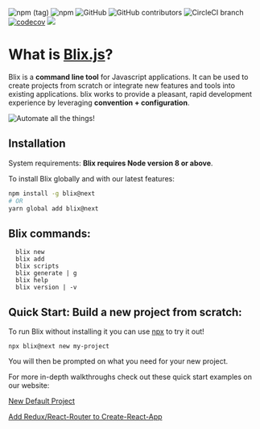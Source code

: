 ![npm (tag)](https://img.shields.io/npm/v/blix/next.svg)
![npm](https://img.shields.io/npm/v/blix.svg)
![GitHub](https://img.shields.io/github/license/mashape/apistatus.svg) 
![GitHub contributors](https://img.shields.io/github/contributors/blixjs/blix.svg) 
![CircleCI branch](https://img.shields.io/circleci/project/github/blixjs/blix/v_2.0.0.svg) 
[![codecov](https://codecov.io/gh/blixjs/blix/branch/v_2.0.0/graph/badge.svg)](https://codecov.io/gh/blixjs/blix)
[![](https://img.shields.io/badge/localhost%3Aboyz-Approved-brightgreen.svg)](https://twitter.com/LocalhostBoyz)







# What is [Blix.js](https://blixjs.com)?

Blix is a **command line tool** for Javascript applications. It can be used to create projects from scratch or integrate new features and tools into existing applications. blix works to provide a pleasant, rapid development experience by leveraging **convention + configuration**. 

![Automate all the things!](https://imgur.com/TfXuJlH.jpg)

## Installation

System requirements: **Blix requires Node version 8 or above**. 

To install Blix globally and with our latest features:

```bash
npm install -g blix@next
# OR
yarn global add blix@next
```

## Blix commands: 
```
  blix new
  blix add
  blix scripts
  blix generate | g
  blix help
  blix version | -v
```  

## Quick Start: Build a new project from scratch:

To run Blix without installing it you can use [npx](https://medium.com/@maybekatz/introducing-npx-an-npm-package-runner-55f7d4bd282b) to try it out!

```
npx blix@next new my-project 
```

You will then be prompted on what you need for your new project. 

For more in-depth walkthroughs check out these quick start examples on our website:

[New Default Project](https://www.blixjs.com/guide/examples/default-project.html)


[Add Redux/React-Router to Create-React-App](https://www.blixjs.com/guide/examples/add-redux-and-react-router-to-create-react-app.html)



